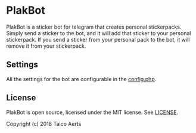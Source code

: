 # PlakBot
PlakBot is a sticker bot for telegram that creates personal stickerpacks.
Simply send a sticker to the bot, and it will add that sticker to your personal stickerpack.
If you send a sticker from your personal pack to the bot, it will remove it from your stickerpack.

## Settings
All the settings for the bot are configurable in the [config.php](config.php).

## License
PlakBot is open source, licensed under the MIT license. See [LICENSE](LICENSE).

Copyright (c) 2018 Taico Aerts
